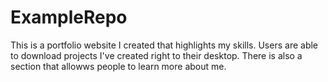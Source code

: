 # ExampleRepo
This is a portfolio website I created that highlights my skills. Users are able to download projects I've created right to their desktop. There is also a section that allowws people to learn more about me.
